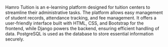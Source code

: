 Hamro Tuition is an e-learning platform designed for tuition centers to streamline their administrative tasks. The platform allows easy management of student records, attendance tracking, and fee management. It offers a user-friendly interface built with HTML, CSS, and Bootstrap for the frontend, while Django powers the backend, ensuring efficient handling of data. PostgreSQL is used as the database to store essential information securely.

